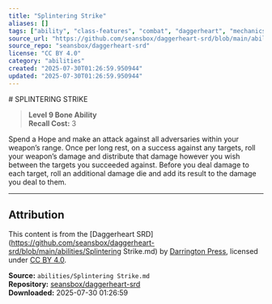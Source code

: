 ```yaml
---
title: "Splintering Strike"
aliases: []
tags: ["ability", "class-features", "combat", "daggerheart", "mechanics", "powers", "reference", "srd", "ttrpg"]
source_url: "https://github.com/seansbox/daggerheart-srd/blob/main/abilities/Splintering Strike.md"
source_repo: "seansbox/daggerheart-srd"
license: "CC BY 4.0"
category: "abilities"
created: "2025-07-30T01:26:59.950944"
updated: "2025-07-30T01:26:59.950944"
---
```


﻿# SPLINTERING STRIKE

> **Level 9 Bone Ability**  
> **Recall Cost:** 3

Spend a Hope and make an attack against all adversaries within your weapon’s range. Once per long rest, on a success against any targets, roll your weapon’s damage and distribute that damage however you wish between the targets you succeeded against. Before you deal damage to each target, roll an additional damage die and add its result to the damage you deal to them.

---

## Attribution

This content is from the [Daggerheart SRD](https://github.com/seansbox/daggerheart-srd/blob/main/abilities/Splintering Strike.md) by [Darrington Press](https://darringtonpress.com/), licensed under [CC BY 4.0](https://creativecommons.org/licenses/by/4.0/).

**Source:** `abilities/Splintering Strike.md`  
**Repository:** [seansbox/daggerheart-srd](https://github.com/seansbox/daggerheart-srd)  
**Downloaded:** 2025-07-30 01:26:59

